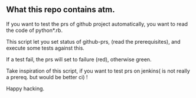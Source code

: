 ## What this repo contains atm.

If you want to test the prs of github project automatically, you want to read the code of python*.rb.

This script let you set status of github-prs, (read the prerequisites), and execute some tests against this.

If a test fail, the prs will set to failure (red), otherwise green.

Take inspiration of this script, if you want to test prs on jenkins( is not really a prereq. but would be better ci) !

Happy hacking. 

